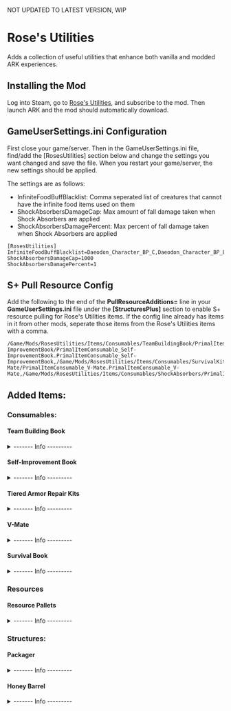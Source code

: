 NOT UPDATED TO LATEST VERSION, WIP

# Rose's Utilities
Adds a collection of useful utilities that enhance both vanilla and modded ARK experiences.

## Installing the Mod
Log into Steam, go to [Rose's Utilities](https://steamcommunity.com/sharedfiles/filedetails/?id=2939004410), and subscribe to the mod. Then launch ARK and the mod should automatically download.

## GameUserSettings.ini Configuration
First close your game/server. Then in the GameUserSettings.ini file, find/add the [RosesUtilities] section below and change the settings you want changed and save the file. When you restart your game/server, the new settings should be applied.

The settings are as follows:
- InfiniteFoodBuffBlacklist: Comma seperated list of creatures that cannot have the infinite food items used on them
- ShockAbsorbersDamageCap: Max amount of fall damage taken when Shock Absorbers are applied
- ShockAbsorbersDamagePercent: Max percent of fall damage taken when Shock Absorbers are applied

```
[RosesUtilities]
InfiniteFoodBuffBlacklist=Daeodon_Character_BP_C,Daeodon_Character_BP_Eden_C
ShockAbsorbersDamageCap=1000
ShockAbsorbersDamagePercent=1
```

## S+ Pull Resource Config
Add the following to the end of the **PullResourceAdditions=** line in your **GameUserSettings.ini** file under the **\[StructuresPlus\]** section to enable S+ resource pulling for Rose's Utilities items. If the config line already has items in it from other mods, seperate those items from the Rose's Utilities items with a comma.

```
/Game/Mods/RosesUtilities/Items/Consumables/TeamBuildingBook/PrimalItemConsumable_TeamBuildingBook.PrimalItemConsumable_TeamBuildingBook,/Game/Mods/RosesUtilities/Items/Consumables/Self-ImprovementBook/PrimalItemConsumable_Self-ImprovementBook.PrimalItemConsumable_Self-ImprovementBook,/Game/Mods/RosesUtilities/Items/Consumables/SurvivalKit/PrimalItemConsumable_SurvivalKit.PrimalItemConsumable_SurvivalKit,/Game/Mods/RosesUtilities/Items/Consumables/ArmorRepairKit/Crude/PrimalItemConsumable_ArmorRepairKitCrude.PrimalItemConsumable_ArmorRepairKitCrude,/Game/Mods/RosesUtilities/Items/Consumables/ArmorRepairKit/Basic/PrimalItemConsumable_ArmorRepairKitBasic.PrimalItemConsumable_ArmorRepairKitBasic,/Game/Mods/RosesUtilities/Items/Consumables/ArmorRepairKit/Advanced/PrimalItemConsumable_ArmorRepairKitAdvanced.PrimalItemConsumable_ArmorRepairKitAdvanced,/Game/Mods/RosesUtilities/Items/Consumables/ArmorRepairKit/Universal/PrimalItemConsumable_ArmorRepairKitUniversal.PrimalItemConsumable_ArmorRepairKitUniversal,/Game/Mods/RosesUtilities/Items/Consumables/V-Mate/PrimalItemConsumable_V-Mate.PrimalItemConsumable_V-Mate,/Game/Mods/RosesUtilities/Items/Consumables/ShockAbsorbers/PrimalItemConsumable_ShockAbsorbers.PrimalItemConsumable_ShockAbsorbers,/Game/Mods/RosesUtilities/Items/Consumables/FruitOfGrisaia/PrimalItemConsumable_FruitOfGrisaia.PrimalItemConsumable_FruitOfGrisaia,/Game/Mods/RosesUtilities/Items/Consumables/FleshOfOuroboros/PrimalItemConsumable_FleshOfOuroboros.PrimalItemConsumable_FleshOfOuroboros,/Game/Mods/RosesUtilities/Items/Resources/Pallets/PrimalItemResourcePallet_MetalIngot.PrimalItemResourcePallet_MetalIngot,/Game/Mods/RosesUtilities/Items/Resources/Pallets/PrimalItemResourcePallet_ScrapMetalIngot.PrimalItemResourcePallet_ScrapMetalIngot,/Game/Mods/RosesUtilities/Items/Resources/Pallets/PrimalItemResourcePallet_Crystal.PrimalItemResourcePallet_Crystal,/Game/Mods/RosesUtilities/Items/Resources/Pallets/PrimalItemResourcePallet_Wood.PrimalItemResourcePallet_Wood,/Game/Mods/RosesUtilities/Items/Resources/Pallets/PrimalItemResourcePallet_FungalWood.PrimalItemResourcePallet_FungalWood,/Game/Mods/RosesUtilities/Items/Resources/Pallets/PrimalItemResourcePallet_CorruptedWood.PrimalItemResourcePallet_CorruptedWood,/Game/Mods/RosesUtilities/Items/Resources/Pallets/PrimalItemResourcePallet_Stone.PrimalItemResourcePallet_Stone,/Game/Mods/RosesUtilities/Items/Resources/Pallets/PrimalItemResourcePallet_Obsidian.PrimalItemResourcePallet_Obsidian,/Game/Mods/RosesUtilities/Items/Resources/Pallets/PrimalItemResourcePallet_ElementShard.PrimalItemResourcePallet_ElementShard,/Game/Mods/RosesUtilities/Items/Resources/Pallets/PrimalItemResourcePallet_Flint.PrimalItemResourcePallet_Flint,/Game/Mods/RosesUtilities/Items/Resources/Pallets/PrimalItemResourcePallet_Charcoal.PrimalItemResourcePallet_Charcoal
```
	
## Added Items:
### Consumables:
#### Team Building Book
<details><summary>------- Info ---------</summary>

When used while riding a creature, adds 25-50% imprint quality and sets the imprinter to the rider.

Cannot be used on creatures fully imprinted to you.
```
cheat giveitem "Blueprint'/Game/Mods/RosesUtilities/Items/Consumables/TeamBuildingBook/PrimalItemConsumable_TeamBuildingBook.PrimalItemConsumable_TeamBuildingBook'" 100 0 false
```
</details>

#### Self-Improvement Book
<details><summary>------- Info ---------</summary>

When used in a creature's inventory, resets the tamed levels of that creature, allowing them to be respeced by the player.
```
cheat giveitem "Blueprint'/Game/Mods/RosesUtilities/Items/Consumables/Self-ImprovementBook/PrimalItemConsumable_Self-ImprovementBook.PrimalItemConsumable_Self-ImprovementBook'" 100 0 false
```
</details>

#### Tiered Armor Repair Kits
<details><summary>------- Info ---------</summary>
	
A collection of tools and materials that makes repairing armor a cinch.

Use to instantly repair the first damaged or broken piece of armor in your inventory, with equipped armor having priority.

Has 4 tiers with each tier able to repair more types of armor than the previous tier, along with the previous tier's types.
| Tier | Additional Armor Types |
| --- | --- |
| Crude | Cloth, Hide |
| Basic | Fur, Desert, Ghillie, Chitin |
| Advanced | Flak, Hazard, SCUBA(minus chest), Riot |
| Universal | All |

```
cheat giveitem "Blueprint'/Game/Mods/RosesUtilities/Items/Consumables/ArmorRepairKit/Crude/PrimalItemConsumable_ArmorRepairKitCrude.PrimalItemConsumable_ArmorRepairKitCrude'" 40 0 false
```
```
cheat giveitem "Blueprint'/Game/Mods/RosesUtilities/Items/Consumables/ArmorRepairKit/Basic/PrimalItemConsumable_ArmorRepairKitBasic.PrimalItemConsumable_ArmorRepairKitBasic'" 40 0 false
```
```
cheat giveitem "Blueprint'/Game/Mods/RosesUtilities/Items/Consumables/ArmorRepairKit/Advanced/PrimalItemConsumable_ArmorRepairKitAdvanced.PrimalItemConsumable_ArmorRepairKitAdvanced'" 40 0 false
```
```
cheat giveitem "Blueprint'/Game/Mods/RosesUtilities/Items/Consumables/ArmorRepairKit/Universal/PrimalItemConsumable_ArmorRepairKitUniversal.PrimalItemConsumable_ArmorRepairKitUniversal'" 40 0 false
```
</details>

#### V-Mate
<details><summary>------- Info ---------</summary>
	
Are your dinos feeling lonely because they don't have a mate? Worry not, for we have the technology! The patent-pending V-Mate provides your lonely dinosaurs with their very own virtual mate! Just use it on a dinosaur and watch them recieve all the benefits of a mate, without actually needing one!

Works on all dinosaur genders (or lack thereof), because everyone deserves love!
```
cheat giveitem "Blueprint'/Game/Mods/RosesUtilities/Items/Consumables/V-Mate/PrimalItemConsumable_V-Mate.PrimalItemConsumable_V-Mate'" 1 0 false
```
</details>

#### Survival Book
<details><summary>------- Info ---------</summary>
	
Every seasoned survivor knows how tedious the first few minutes on a new ARK can be what with having to craft and unlock all the basics every time. The Primal Tool Set addresses this issue by giving you all the tools you need to get going without needing to craft each individually. 

When used gives you: 
- 1 Stone Pick
- 1 Stone Hatchet
- 1 Torch
- 1 Spear
- 1 Bow
- 10 Arrows
- 1 Campfire
```
cheat giveitem "Blueprint'/Game/Mods/RosesUtilities/Items/Consumables/SurvivalBook/PrimalItemConsumable_SurvivalBook.PrimalItemConsumable_SurvivalBook'" 1 0 false
```
</details>

### Resources
#### Resource Pallets
<details><summary>------- Info ---------</summary>
	
Compact packages of resources which are lighter and more space efficient than their unpackaged contents. 

Crafted in the [Packager](https://github.com/Daniel0Widing/RosesUtilities#packager), and unpacked by using in an inventory. 

Types: 
- Metal Ingot
- Scrap Metal Ingot
- Crystal
- Wood
- Fungal Wood 
- Corrupted Wood
- Stone
- Obsidian
- Element Shards
- Flint
- Charcoal

*May not be compatibile with stack mods. If you only want to change the stack size of items, use the Game.ini settings instead of a stack mod. If you also want the weight reduction from a stack mod, then the Packager and Resource Pallets are redundant and shouldn't be used.*
```
cheat giveitem "Blueprint'/Game/Mods/RosesUtilities/Items/Resources/Pallets/PrimalItemResourcePallet_MetalIngot.PrimalItemResourcePallet_MetalIngot'" 1 0 false
```
```
cheat giveitem "Blueprint'/Game/Mods/RosesUtilities/Items/Resources/Pallets/PrimalItemResourcePallet_ScrapMetalIngot.PrimalItemResourcePallet_ScrapMetalIngot'" 1 0 false
```
```
cheat giveitem "Blueprint'/Game/Mods/RosesUtilities/Items/Resources/Pallets/PrimalItemResourcePallet_Crystal.PrimalItemResourcePallet_Crystal'" 1 0 false
```
```
cheat giveitem "Blueprint'/Game/Mods/RosesUtilities/Items/Resources/Pallets/PrimalItemResourcePallet_Wood.PrimalItemResourcePallet_Wood'" 1 0 false
```
```
cheat giveitem "Blueprint'/Game/Mods/RosesUtilities/Items/Resources/Pallets/PrimalItemResourcePallet_FungalWood.PrimalItemResourcePallet_FungalWood'" 1 0 false
```
```
cheat giveitem "Blueprint'/Game/Mods/RosesUtilities/Items/Resources/Pallets/PrimalItemResourcePallet_CorruptedWood.PrimalItemResourcePallet_CorruptedWood'" 1 0 false
```
```
cheat giveitem "Blueprint'/Game/Mods/RosesUtilities/Items/Resources/Pallets/PrimalItemResourcePallet_Stone.PrimalItemResourcePallet_Stone'" 1 0 false
```
```
cheat giveitem "Blueprint'/Game/Mods/RosesUtilities/Items/Resources/Pallets/PrimalItemResourcePallet_Obsidian.PrimalItemResourcePallet_Obsidian'" 1 0 false
```
```
cheat giveitem "Blueprint'/Game/Mods/RosesUtilities/Items/Resources/Pallets/PrimalItemResourcePallet_ElementShard.PrimalItemResourcePallet_ElementShard'" 1 0 false
```
```
cheat giveitem "Blueprint'/Game/Mods/RosesUtilities/Items/Resources/Pallets/PrimalItemResourcePallet_Flint.PrimalItemResourcePallet_Flint'" 1 0 false
```
```
cheat giveitem "Blueprint'/Game/Mods/RosesUtilities/Items/Resources/Pallets/PrimalItemResourcePallet_Charcoal.PrimalItemResourcePallet_Charcoal'" 1 0 false
```
</details>

### Structures:
#### Packager
<details><summary>------- Info ---------</summary>

An advanced machine that creates pallets from raw and refined resources. 

Requires electricity from a Generator or Tek Generator and cannot be picked up after being activated. 

Designed to encourage the use of intermediate and mobile bases.
```
cheat giveitem "Blueprint'/Game/Mods/RosesUtilities/Structures/Packager/PrimalItemStructure_Packager.PrimalItemStructure_Packager'" 1 0 false
```
</details>

#### Honey Barrel
<details><summary>------- Info ---------</summary>

Did you know that honey never expires if stored properly? Of course not, because you've just been leaving it around in dusty storage boxes and moldy fridges! Put your honey in the specially constructed Honey Barrel and it'll never expire!
	
*This statement has not been approved by the FDA and does not imply food safety.*
```
cheat giveitem "Blueprint'/Game/Mods/RosesUtilities/Structures/HoneyBarrel/PrimalItemStructure_HoneyBarrel.PrimalItemStructure_HoneyBarrel'" 1 0 false
```
</details>

